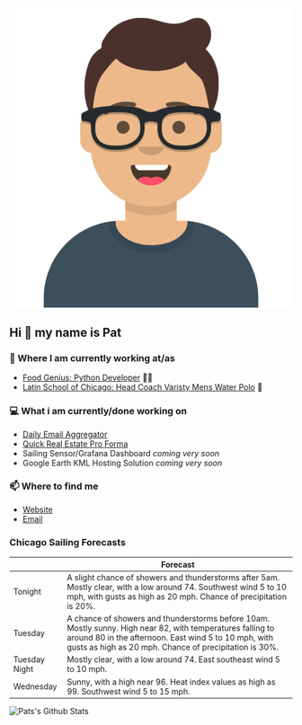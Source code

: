 [![Social banner for p-j-falconer](https://raw.githubusercontent.com/P-J-FALCONER/P-J-FALCONER/master/assets/avataaars.svg)](https://patfalconer.com/)
## Hi :wave: my name is Pat

### 💼 Where I am currently working at/as
- [Food Genius: Python Developer](https://getfoodgenius.com/) 🍔🐍
- [Latin School of Chicago: Head Coach Varisty Mens Water Polo](https://www.latinschool.org/) 🤽


### 💻 What i am currently/done working on
 - [Daily Email Aggregator](https://github.com/P-J-FALCONER/dott_daily_mail)
 - [Quick Real Estate Pro Forma](https://github.com/P-J-FALCONER/henry)
 - Sailing Sensor/Grafana Dashboard *coming very soon*
 - Google Earth KML Hosting Solution *coming very soon*

### 📫 Where to find me
 - [Website](https://patfalconer.com/)
 - [Email](mailto:patrick.j.falconer@gmail.com)


### Chicago Sailing Forecasts
|   | Forecast  |
|---|---|
| Tonight | A slight chance of showers and thunderstorms after 5am. Mostly clear, with a low around 74. Southwest wind 5 to 10 mph, with gusts as high as 20 mph. Chance of precipitation is 20%. |
| Tuesday | A chance of showers and thunderstorms before 10am. Mostly sunny. High near 82, with temperatures falling to around 80 in the afternoon. East wind 5 to 10 mph, with gusts as high as 20 mph. Chance of precipitation is 30%. |
| Tuesday Night | Mostly clear, with a low around 74. East southeast wind 5 to 10 mph. |
| Wednesday | Sunny, with a high near 96. Heat index values as high as 99. Southwest wind 5 to 15 mph. |

![Pats's Github Stats](https://github-readme-stats.vercel.app/api?username=p-j-falconer&show_icons=true&theme=radical)
